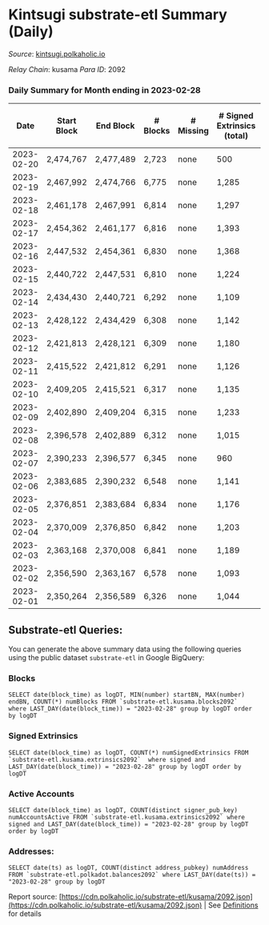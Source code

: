 # Kintsugi substrate-etl Summary (Daily)

_Source_: [kintsugi.polkaholic.io](https://kintsugi.polkaholic.io)

*Relay Chain*: kusama
*Para ID*: 2092



### Daily Summary for Month ending in 2023-02-28


| Date | Start Block | End Block | # Blocks | # Missing | # Signed Extrinsics (total) | # Active Accounts | # Addresses with Balances | # Events | # Transfers | # XCM Transfers In | # XCM Transfers Out |
| ---- | ----------- | --------- | -------- | --------- | --------------------------- | ----------------- | ------------------------- | -------- | ----------- | ------------------ | ------------------- |
| 2023-02-20 | 2,474,767 | 2,477,489 | 2,723 | none  | 500 | 44 |  | 24,318 | 2,766 ($2,706.54) |   |   |
| 2023-02-19 | 2,467,992 | 2,474,766 | 6,775 | none  | 1,285 | 43 | 16,105 | 60,500 | 6,855 ($18,048.78) |   |   |
| 2023-02-18 | 2,461,178 | 2,467,991 | 6,814 | none  | 1,297 |  | 16,097 | 61,039 | 6,942 ($33,921.46) | 27 ($4,998.53) | 20 ($2,432.69) |
| 2023-02-17 | 2,454,362 | 2,461,177 | 6,816 | none  | 1,393 | 84 | 16,095 | 61,434 | 6,937 ($24,729.59) |   |   |
| 2023-02-16 | 2,447,532 | 2,454,361 | 6,830 | none  | 1,368 | 69 | 16,089 | 61,243 | 6,918 ($10,164.18) |   |   |
| 2023-02-15 | 2,440,722 | 2,447,531 | 6,810 | none  | 1,224 | 54 | 16,087 | 60,360 | 6,887 ($12,208.61) |   |   |
| 2023-02-14 | 2,434,430 | 2,440,721 | 6,292 | none  | 1,109 | 57 | 16,086 | 55,769 | 6,358 ($7,990.04) |   |   |
| 2023-02-13 | 2,428,122 | 2,434,429 | 6,308 | none  | 1,142 | 76 | 16,085 | 56,096 | 6,402 ($31,252.54) |   |   |
| 2023-02-12 | 2,421,813 | 2,428,121 | 6,309 | none  | 1,180 | 72 | 16,083 | 56,139 | 6,381 ($11,766.50) |   |   |
| 2023-02-11 | 2,415,522 | 2,421,812 | 6,291 | none  | 1,126 | 85 | 16,079 | 55,823 | 6,376 ($36,492.38) |   |   |
| 2023-02-10 | 2,409,205 | 2,415,521 | 6,317 | none  | 1,135 | 60 | 16,074 | 56,369 | 6,415 ($62,904.61) |   |   |
| 2023-02-09 | 2,402,890 | 2,409,204 | 6,315 | none  | 1,233 | 77 | 16,071 | 56,731 | 6,406 ($54,395.15) |   |   |
| 2023-02-08 | 2,396,578 | 2,402,889 | 6,312 | none  | 1,015 | 66 | 16,066 | 55,466 | 6,388 ($10,553.37) |   |   |
| 2023-02-07 | 2,390,233 | 2,396,577 | 6,345 | none  | 960 | 60 | 16,064 | 55,493 | 6,415 ($10,594.55) |   |   |
| 2023-02-06 | 2,383,685 | 2,390,232 | 6,548 | none  | 1,141 | 74 | 16,062 | 58,052 | 6,646 ($19,168.35) |   |   |
| 2023-02-05 | 2,376,851 | 2,383,684 | 6,834 | none  | 1,176 | 59 | 16,058 | 60,267 | 6,885 ($4,265.32) |   |   |
| 2023-02-04 | 2,370,009 | 2,376,850 | 6,842 | none  | 1,203 | 87 | 16,058 | 60,585 | 6,934 ($16,141.49) | 15 ($3,391.35) | 9 ($2,704.21) |
| 2023-02-03 | 2,363,168 | 2,370,008 | 6,841 | none  | 1,189 | 68 | 16,054 | 60,498 | 6,903 ($6,984.13) | 15 ($862.87) | 11 ($1,627.31) |
| 2023-02-02 | 2,356,590 | 2,363,167 | 6,578 | none  | 1,093 | 79 | 16,052 | 58,055 | 6,662 ($8,043.00) | 17 ($1,937.47) | 16 ($2,209.61) |
| 2023-02-01 | 2,350,264 | 2,356,589 | 6,326 | none  | 1,044 | 80 | 16,048 | 55,832 | 6,425 ($47,706.04) | 34 ($2,325.69) | 18 ($26,042.91) |

## Substrate-etl Queries:
You can generate the above summary data using the following queries using the public dataset `substrate-etl` in Google BigQuery:


### Blocks
```
SELECT date(block_time) as logDT, MIN(number) startBN, MAX(number) endBN, COUNT(*) numBlocks FROM `substrate-etl.kusama.blocks2092`  where LAST_DAY(date(block_time)) = "2023-02-28" group by logDT order by logDT
```


### Signed Extrinsics
```
SELECT date(block_time) as logDT, COUNT(*) numSignedExtrinsics FROM `substrate-etl.kusama.extrinsics2092`  where signed and LAST_DAY(date(block_time)) = "2023-02-28" group by logDT order by logDT
```


### Active Accounts
```
SELECT date(block_time) as logDT, COUNT(distinct signer_pub_key) numAccountsActive FROM `substrate-etl.kusama.extrinsics2092` where signed and LAST_DAY(date(block_time)) = "2023-02-28" group by logDT order by logDT
```


### Addresses:
```
SELECT date(ts) as logDT, COUNT(distinct address_pubkey) numAddress FROM `substrate-etl.polkadot.balances2092` where LAST_DAY(date(ts)) = "2023-02-28" group by logDT
```



Report source: [https://cdn.polkaholic.io/substrate-etl/kusama/2092.json](https://cdn.polkaholic.io/substrate-etl/kusama/2092.json) | See [Definitions](/DEFINITIONS.md) for details
